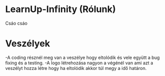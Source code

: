 # LearnUp-Infinity (Rólunk)
Csáo csáo

# Veszélyek 
-A coding résznél meg van a veszélye hogy eltolódik és vele együtt a bug fixing és a testing.
-A logo létrehozása nagyon a végénél van ami azt a veszélyt hozza létre hogy ha eltolódik akkor túl megy a idő határon.
